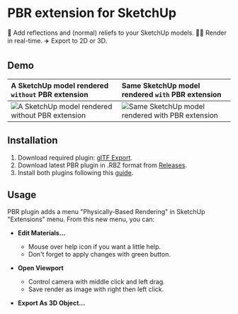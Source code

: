PBR extension for SketchUp
==========================

💅 Add reflections and (normal) reliefs to your SketchUp models. 🏃‍♀️ Render in real-time. ✈️ Export to 2D or 3D.

Demo
----

A SketchUp model rendered `without` PBR extension | Same SketchUp model rendered `with` PBR extension
:--- | :---
![A SketchUp model rendered without PBR extension](https://github.com/SamuelTS/SketchUp-PBR-Plugin/raw/master/demos/a-sketchup-model-rendered-without-pbr-extension.png) | ![Same SketchUp model rendered with PBR extension](https://github.com/SamuelTS/SketchUp-PBR-Plugin/raw/master/demos/same-sketchup-model-rendered-with-pbr-extension.png)

Installation
------------

1. Download required plugin: [glTF Export](https://extensions.sketchup.com/content/gltf-exporter).
2. Download latest PBR plugin in .RBZ format from [Releases](https://github.com/SamuelTS/SketchUp-PBR-Plugin/releases/).
3. Install both plugins following this [guide](https://help.sketchup.com/article/3000263).

Usage
-----

PBR plugin adds a menu "Physically-Based Rendering" in SketchUp "Extensions" menu. From this new menu, you can:

- **Edit Materials...**

  - Mouse over help icon if you want a little help.
  - Don't forget to apply changes with green button.

- **Open Viewport**

  - Control camera with middle click and left drag.
  - Save render as image with right then left click.

- **Export As 3D Object...**
